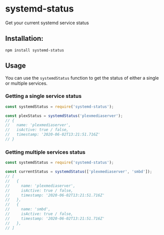 # systemd-status
Get your current systemd service status

## Installation:
`npm install systemd-status`

## Usage
You can use the `systemdStatus` function to get the status of either a single or multiple services.

### Getting a single service status

```JavaScript
const systemdStatus = require('systemd-status');

const plexStatus = systemdStatus('plexmediaserver');
// {
//   name: 'plexmediaserver',
//   isActive: true / false,
//   timestamp: '2020-06-02T13:21:51.716Z'
// }
```

### Getting multiple services status

```JavaScript
const systemdStatus = require('systemd-status');

const currentStatus = systemdStatus(['plexmediaserver', 'smbd']);
// [
//   {
//     name: 'plexmediaserver',
//     isActive: true / false,
//     timestamp: '2020-06-02T13:21:51.716Z'
//   },
//   {
//     name: 'smbd',
//     isActive: true / false,
//     timestamp: '2020-06-02T13:21:51.716Z'
//   },
// ]
```

